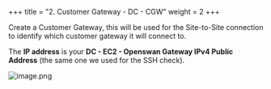 +++
title = "2. Customer Gateway - DC - CGW"
weight = 2
+++


Create a Customer Gateway, this will be used for the Site-to-Site connection to identify which customer gateway it will connect to.


The **IP address** is your **DC - EC2 - Openswan Gateway IPv4 Public Address** (the same one we used for the SSH check).


![image.png](/images/005-v-prepare-for-site-to-site-vpn-aws-to-dc/25-130677-image.png)


